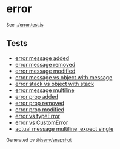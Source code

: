 # error

<sub>
  See <a href="../error.test.js">../error.test.js</a>
</sub>

## Tests

- [error message added](error_message_added/error_message_added.md)
- [error message removed](error_message_removed/error_message_removed.md)
- [error message modified](error_message_modified/error_message_modified.md)
- [error message vs object with message](error_message_vs_object_with_message/error_message_vs_object_with_message.md)
- [error stack vs object with stack](error_stack_vs_object_with_stack/error_stack_vs_object_with_stack.md)
- [error message multiline](error_message_multiline/error_message_multiline.md)
- [error prop added](error_prop_added/error_prop_added.md)
- [error prop removed](error_prop_removed/error_prop_removed.md)
- [error prop modified](error_prop_modified/error_prop_modified.md)
- [error vs typeError](error_vs_typeerror/error_vs_typeerror.md)
- [error vs CustomError](error_vs_customerror/error_vs_customerror.md)
- [actual message multiline, expect single](actual_message_multiline__expect_single/actual_message_multiline__expect_single.md)

<sub>
  Generated by <a href="https://github.com/jsenv/core/tree/main/packages/independent/snapshot">@jsenv/snapshot</a>
</sub>